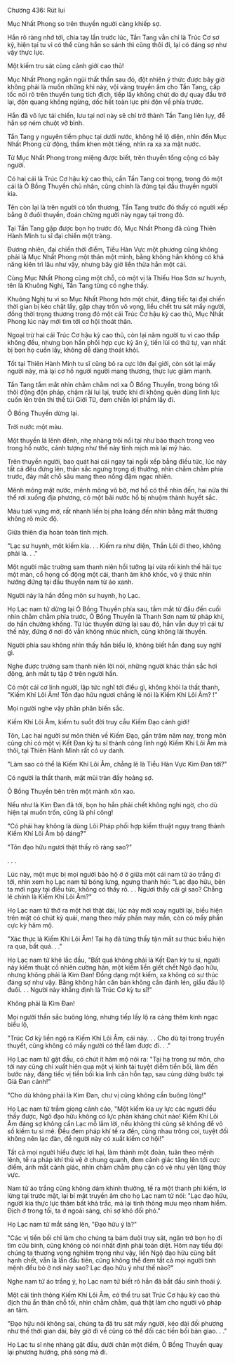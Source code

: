 




Chương 436: Rút lui


Mục Nhất Phong so trên thuyền người càng khiếp sợ.

Hắn rõ ràng nhớ tới, chia tay lần trước lúc, Tần Tang vẫn chỉ là Trúc Cơ sơ kỳ, hiện tại tu vi có thể cùng hắn so sánh thì cũng thôi đi, lại có đáng sợ như vậy thực lực.

Một kiếm tru sát cùng cảnh giới cao thủ!

Mục Nhất Phong ngắn ngủi thất thần sau đó, đột nhiên ý thức được bây giờ không phải là muốn những khi này, vội vàng truyền âm cho Tần Tang, cấp tốc nói rõ trên thuyền tung tích địch, tiếp lấy không chút do dự quay đầu trở lại, độn quang không ngừng, dốc hết toàn lực phi độn về phía trước.

Hắn đã vô lực tái chiến, lưu tại nơi này sẽ chỉ trở thành Tần Tang liên lụy, để hắn sợ ném chuột vỡ bình.

Tần Tang y nguyên tiềm phục tại dưới nước, không hề lộ diện, nhìn đến Mục Nhất Phong cử động, thầm khen một tiếng, nhìn ra xa xa mặt nước.

Từ Mục Nhất Phong trong miệng được biết, trên thuyền tổng cộng có bảy người.

Có hai cái là Trúc Cơ hậu kỳ cao thủ, cần Tần Tang coi trọng, trong đó một cái là Ô Bồng Thuyền chủ nhân, cũng chính là đứng tại đầu thuyền người kia.

Tên còn lại là trên người có tổn thương, Tần Tang trước đó thấy có người xếp bằng ở đuôi thuyền, đoán chừng người này ngay tại trong đó.

Tại Tần Tang gặp được bọn họ trước đó, Mục Nhất Phong đã cùng Thiên Hành Minh tu sĩ đại chiến một tràng.

Đương nhiên, đại chiến thời điểm, Tiểu Hàn Vực một phương cũng không phải là Mục Nhất Phong một thân một mình, bằng không hắn không có khả năng kiên trì lâu như vậy, nhưng bây giờ liền thừa hắn một cái.

Cùng Mục Nhất Phong cùng một chỗ, có một vị là Thiếu Hoa Sơn sư huynh, tên là Khuông Nghị, Tần Tang từng có nghe thấy.

Khuông Nghị tu vi so Mục Nhất Phong hơn một chút, đáng tiếc tại đại chiến thời gian bị kéo chặt lấy, gặp chạy trốn vô vọng, liều chết tru sát mấy người, đồng thời trọng thương trong đó một cái Trúc Cơ hậu kỳ cao thủ, Mục Nhất Phong lúc này mới tìm tới cơ hội thoát thân.

Ngoại trừ hai cái Trúc Cơ hậu kỳ cao thủ, còn lại năm người tu vi cao thấp không đều, nhưng bọn hắn phối hợp cực kỳ ăn ý, tiến lùi có thứ tự, vạn nhất bị bọn họ cuốn lấy, không dễ dàng thoát khỏi.

Tốt tại Thiên Hành Minh tu sĩ cũng bỏ ra cực lớn đại giới, còn sót lại mấy người này, mà lại cơ hồ người người mang thương, thực lực giảm mạnh.

Tần Tang tầm mắt nhìn chằm chằm nơi xa Ô Bồng Thuyền, trong bóng tối thôi động độn pháp, chậm rãi lui lại, trước khi đi không quên dùng linh lực cuốn lên trên thi thể túi Giới Tử, đem chiến lợi phẩm lấy đi.

Ô Bồng Thuyền dừng lại.

Trời nước một màu.

Một thuyền lá lênh đênh, nhẹ nhàng trôi nổi tại như bảo thạch trong veo trong hồ nước, cảnh tượng như thế này tĩnh mịch mà lại mỹ hảo.

Trên thuyền người, bao quát hai cái ngay tại ngồi xếp bằng điều tức, lúc này tất cả đều đứng lên, thần sắc ngưng trọng dị thường, nhìn chằm chằm phía trước, đáy mắt chỗ sâu mang theo nồng đậm ngạc nhiên.

Mênh mông mặt nước, mênh mông vô bờ, mơ hồ có thể nhìn đến, hai nửa thi thể rơi xuống địa phương, có một bãi nước hồ bị nhuộm thành huyết sắc.

Máu tươi vựng mở, rất nhanh liền bị pha loãng đến nhìn bằng mắt thường không rõ mức độ.

Giữa thiên địa hoàn toàn tĩnh mịch.

"Lạc sư huynh, một kiếm kia. . . Kiếm ra như điện, Thần Lôi đi theo, không phải là. . ."

Một người mặc trường sam thanh niên hồi tưởng lại vừa rồi kinh thế hãi tục một màn, cổ họng cổ động một cái, thanh âm khô khốc, vô ý thức nhìn hướng đứng tại đầu thuyền nam tử áo xanh.

Người này là hắn đồng môn sư huynh, họ Lạc.

Họ Lạc nam tử dừng lại Ô Bồng Thuyền phía sau, tầm mắt từ đầu đến cuối nhìn chằm chằm phía trước, Ô Bồng Thuyền là Thanh Sơn nam tử pháp khí, do hắn chưởng khống. Từ lúc thuyền dừng lại sau đó, hắn vẫn duy trì cái tư thế này, đứng ở nơi đó vẫn không nhúc nhích, cũng không lái thuyền.

Người phía sau không nhìn thấy hắn biểu lộ, không biết hắn đang suy nghĩ gì.

Nghe được trường sam thanh niên lời nói, những người khác thần sắc hơi động, ánh mắt tụ tập ở trên người hắn.

Có một cái cơ linh người, lập tức nghĩ tới điều gì, không khỏi la thất thanh, "Kiếm Khí Lôi Âm! Tôn đạo hữu ngươi chẳng lẽ nói là Kiếm Khí Lôi Âm? !"

Mọi người nghe vậy phân phân biến sắc.

Kiếm Khí Lôi Âm, kiếm tu suốt đời truy cầu Kiếm Đạo cảnh giới!

Tôn, Lạc hai người sư môn thiên về Kiếm Đạo, gần trăm năm nay, trong môn cũng chỉ có một vị Kết Đan kỳ tu sĩ thành công lĩnh ngộ Kiếm Khí Lôi Âm mà thôi, tại Thiên Hành Minh rất có uy danh.

"Làm sao có thể là Kiếm Khí Lôi Âm, chẳng lẽ là Tiểu Hàn Vực Kim Đan tới?"

Có người la thất thanh, mặt mũi tràn đầy hoảng sợ.

Ô Bồng Thuyền bên trên một mảnh xôn xao.

Nếu như là Kim Đan đã tới, bọn họ hẳn phải chết không nghi ngờ, cho dù hiện tại muốn trốn, cũng là phí công!

"Có phải hay không là dùng Lôi Pháp phối hợp kiếm thuật ngụy trang thành Kiếm Khí Lôi Âm bộ dáng?"

"Tôn đạo hữu ngươi thật thấy rõ ràng sao?"

. . .

Lúc này, một mực bị mọi người bảo hộ ở ở giữa một cái nam tử áo trắng đi tới, nhìn xem họ Lạc nam tử bóng lưng, ngưng thanh hỏi: "Lạc đạo hữu, bên ta mới ngay tại điều tức, không có thấy rõ. . . Ngươi thấy cái gì sao? Chẳng lẽ chính là Kiếm Khí Lôi Âm?"

Họ Lạc nam tử thở ra một hơi thật dài, lúc này mới xoay người lại, biểu hiện trên mặt có chút kỳ quái, mang theo mấy phần may mắn, còn có mấy phần cực kỳ hâm mộ.

"Xác thực là Kiếm Khí Lôi Âm! Tại hạ đã từng thấy tận mắt sư thúc biểu hiện ra qua, bất quá. . ."

Họ Lạc nam tử khẽ lắc đầu, "Bất quá không phải là Kết Đan kỳ tu sĩ, người này kiếm thuật cố nhiên cường hãn, một kiếm liền giết chết Ngô đạo hữu, nhưng không phải là Kim Đan! Đồng dạng một kiếm, xa không có sư thúc đáng sợ như vậy. Bằng không hắn căn bản không cần đánh lén, giấu đầu lộ đuôi. . . Người này khẳng định là Trúc Cơ kỳ tu sĩ!"

Không phải là Kim Đan!

Mọi người thần sắc buông lỏng, nhưng tiếp lấy lộ ra càng thêm kinh ngạc biểu lộ,

"Trúc Cơ kỳ liền ngộ ra Kiếm Khí Lôi Âm, cái này. . . Cho dù tại trong truyền thuyết, cũng không có mấy người có thể làm được đi. . ."

Họ Lạc nam tử gật đầu, có chút ít hâm mộ nói ra: "Tại hạ trong sư môn, cho tới nay cũng chỉ xuất hiện qua một vị kinh tài tuyệt diễm tiền bối, làm đến bước này, đáng tiếc vị tiền bối kia linh căn hỗn tạp, sau cùng dừng bước tại Giả Đan cảnh!"

"Cho dù không phải là Kim Đan, chư vị cũng không cần buông lỏng!"

Họ Lạc nam tử trầm giọng cảnh cáo, "Một kiếm kia uy lực các ngươi đều thấy được, Ngô đạo hữu không có lực phản kháng chút nào! Kiếm Khí Lôi Âm đáng sợ không cần Lạc mỗ lắm lời, nếu không thì cũng sẽ không để vô số kiếm tu si mê. Đều đem pháp khí tế ra đến, cùng nhau trông coi, tuyệt đối không nên lạc đàn, để người này có xuất kiếm cơ hội!"

Tất cả mọi người hiểu được lợi hại, làm thành một đoàn, tuân theo mệnh lệnh, tế ra pháp khí thủ vệ ở chung quanh, đem cảnh giác tăng lên tới cực điểm, ánh mắt cảnh giác, nhìn chằm chằm phụ cận có vẻ như yên lặng thủy vực.

Nam tử áo trắng cũng không dám khinh thường, tế ra một thanh phi kiếm, lơ lửng tại trước mặt, lại bí mật truyền âm cho họ Lạc nam tử nói: "Lạc đạo hữu, người kia thực lực thâm bất khả trắc, mà lại tinh thông mưu mẹo nham hiểm. Địch ở trong tối, ta ở ngoài sáng, chỉ sợ khó đối phó."

Họ Lạc nam tử mắt sáng lên, "Đạo hữu ý là?"

"Các vị tiền bối chỉ làm cho chúng ta bám đuôi truy sát, ngăn trở bọn họ đi tìm cứu binh, cũng không có nói nhất định phải toàn diệt. Hôm nay tiểu đội chúng ta thương vong nghiêm trọng như vậy, liền Ngô đạo hữu cũng bất hạnh chết, vẫn là lần đầu tiên, cũng không thể đem tất cả mọi người tính mệnh đều bỏ ở nơi này sao? Lạc đạo hữu ý như thế nào?"

Nghe nam tử áo trắng ý, họ Lạc nam tử biết rõ hắn đã bắt đầu sinh thoái ý.

Một cái tinh thông Kiếm Khí Lôi Âm, có thể tru sát Trúc Cơ hậu kỳ cao thủ địch thủ ẩn thân chỗ tối, nhìn chằm chằm, quả thật làm cho người vô pháp an tâm.

"Đạo hữu nói không sai, chúng ta đã tru sát mấy người, kéo dài đối phương như thế thời gian dài, bây giờ đi về cũng có thể đối các tiền bối bàn giao. . ."

Họ Lạc tu sĩ nhẹ nhàng gật đầu, dưới chân một điểm, Ô Bồng Thuyền quay lại phương hướng, phá sóng mà đi.




